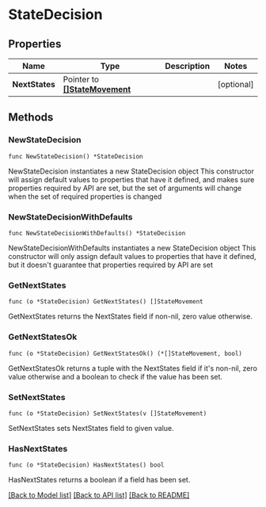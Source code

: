 # StateDecision

## Properties

Name | Type | Description | Notes
------------ | ------------- | ------------- | -------------
**NextStates** | Pointer to [**[]StateMovement**](StateMovement.md) |  | [optional] 

## Methods

### NewStateDecision

`func NewStateDecision() *StateDecision`

NewStateDecision instantiates a new StateDecision object
This constructor will assign default values to properties that have it defined,
and makes sure properties required by API are set, but the set of arguments
will change when the set of required properties is changed

### NewStateDecisionWithDefaults

`func NewStateDecisionWithDefaults() *StateDecision`

NewStateDecisionWithDefaults instantiates a new StateDecision object
This constructor will only assign default values to properties that have it defined,
but it doesn't guarantee that properties required by API are set

### GetNextStates

`func (o *StateDecision) GetNextStates() []StateMovement`

GetNextStates returns the NextStates field if non-nil, zero value otherwise.

### GetNextStatesOk

`func (o *StateDecision) GetNextStatesOk() (*[]StateMovement, bool)`

GetNextStatesOk returns a tuple with the NextStates field if it's non-nil, zero value otherwise
and a boolean to check if the value has been set.

### SetNextStates

`func (o *StateDecision) SetNextStates(v []StateMovement)`

SetNextStates sets NextStates field to given value.

### HasNextStates

`func (o *StateDecision) HasNextStates() bool`

HasNextStates returns a boolean if a field has been set.


[[Back to Model list]](../README.md#documentation-for-models) [[Back to API list]](../README.md#documentation-for-api-endpoints) [[Back to README]](../README.md)


